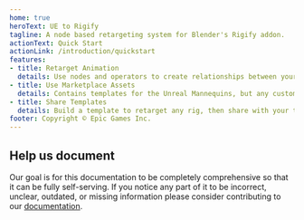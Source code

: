 ```yaml
---
home: true
heroText: UE to Rigify
tagline: A node based retargeting system for Blender's Rigify addon.
actionText: Quick Start
actionLink: /introduction/quickstart
features:
- title: Retarget Animation
  details: Use nodes and operators to create relationships between your rig and the rigify controls.
- title: Use Marketplace Assets
  details: Contains templates for the Unreal Mannequins, but any custom template can be built for any rig from any app.
- title: Share Templates
  details: Build a template to retarget any rig, then share with your team and never retarget the same rig again.
footer: Copyright © Epic Games Inc.
---
```


## Help us document
Our goal is for this documentation to be completely comprehensive so that it can be fully self-serving. If you notice
any part of it to be incorrect, unclear, outdated, or missing
information please consider contributing to our [documentation](./contributing/documentation).
